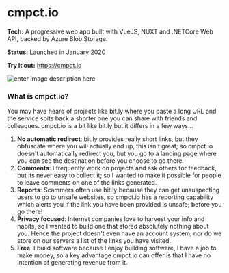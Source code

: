 

# cmpct.io
**Tech:** A progressive web app built with VueJS, NUXT and .NETCore Web API, backed by Azure Blob Storage.

**Status:** Launched in January 2020

**Try it out:** https://cmpct.io

![enter image description here](https://res.cloudinary.com/practicaldev/image/fetch/s--jaIROD_g--/c_limit,f_auto,fl_progressive,q_auto,w_880/https://thepracticaldev.s3.amazonaws.com/i/2ky31x3nwpw5zxjgj236.png)

### What is cmpct.io?
You may have heard of projects like bit.ly where you paste a long URL and the service spits back a shorter one you can share with friends and colleagues. cmpct.io is a bit like bit.ly but it differs in a few ways...
1. **No automatic redirect**: bit.ly provides really short links, but they obfuscate where you will actually end up, this isn't great; so cmpct.io doesn't automatically redirect you, but you go to a landing page where you can see the destination before you choose to go there.
2. **Comments**: I frequently work on projects and ask others for feedback, but its never easy to collect it; so I wanted to make it possible for people to leave comments on one of the links generated.
3. **Reports**: Scammers often use bit.ly because they can get unsuspecting users to go to unsafe websites, so cmpct.io has a reporting capability which alerts you if the link you have been provided is unsafe; before you go there!
4. **Privacy focused**: Internet companies love to harvest your info and habits, so I wanted to build one that stored absolutely nothing about you. Hence the project doesn't even have an account system, nor do we store on our servers a list of the links you have visited.
5. **Free**: I build software because I enjoy building software, I have a job to make money, so a key advantage cmpct.io can offer is that I have no intention of generating revenue from it.
